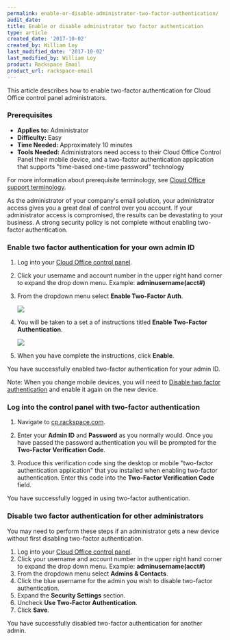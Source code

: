 ```yaml
---
permalink: enable-or-disable-administrator-two-factor-authentication/
audit_date:
title: Enable or disable administrator two factor authentication
type: article
created_date: '2017-10-02'
created_by: William Loy
last_modified_date: '2017-10-02'
last_modified_by: William Loy
product: Rackspace Email
product_url: rackspace-email
---
```


This article describes how to enable two-factor authentication for Cloud Office control panel administrators.

### Prerequisites

- **Applies to:** Administrator
- **Difficulty:** Easy
- **Time Needed:** Approximately 10 minutes
- **Tools Needed:** Administrators need access to their Cloud Office Control Panel
  their mobile device, and a two-factor authentication application that supports "time-based one-time password" technology

For more information about prerequisite terminology, see [Cloud Office support terminology](/how-to/cloud-office-support-terminology).

As the administrator of your company's email solution, your administrator access gives you a great deal of control over you account. If your administrator access is compromised, the results can be devastating to your business. A strong security policy is not complete without enabling two-factor authentication.


### Enable two factor authentication for your own admin ID

1. Log into your [Cloud Office control panel](cp.rackspace.com).

2. Click your username and account number in the upper right hand corner to expand the drop down menu. Example: **adminusername(acct#)**

3. From the dropdown menu select **Enable Two-Factor Auth**.

    <img src="{% asset_path rackspace-email/enable-or-disable-administrator-two-factor-authentication/two_factor_dropdown.png %}"/>

4. You will be taken to a set a of instructions titled **Enable Two-Factor Authentication**.

    <img src="{% asset_path rackspace-email/enable-or-disable-administrator-two-factor-authentication/qr_code.png %}"/>

5. When you have complete the instructions, click **Enable**.

You have successfully enabled two-factor authentication for your admin ID.

Note: When you change mobile devices, you will need to [Disable two factor authentication](#disable-two-factor-authentication-for-other-administrators) and enable it again on the new device.

### Log into the control panel with two-factor authentication

1. Navigate to [cp.rackspace.com](cp.rackspace.com).

2. Enter your **Admin ID** and **Password** as you normally would. Once you have passed the password authentication you will be prompted for the **Two-Factor Verification Code**.

3. Produce this verification code sing the desktop or mobile "two-factor authentication application" that you installed when enabling two-factor authentication. Enter this code into the **Two-Factor Verification Code** field.

You have successfully logged in using two-factor authentication.

### Disable two factor authentication for other administrators

You may need to perform these steps if an administrator gets a new device without first disabling two-factor authentication.

1. Log into your [Cloud Office control panel](cp.rackspace.com).
2. Click your username and account number in the upper right hand corner to expand the drop down menu. Example: **adminusername(acct#)**
3. From the dropdown menu select **Admins & Contacts**.
4. Click the blue username for the admin you wish to disable two-factor authentication.
5. Expand the **Security Settings** section.
6. Uncheck **Use Two-Factor Authentication**.
7. Click **Save**.

You have successfully disabled two-factor authentication for another admin.
